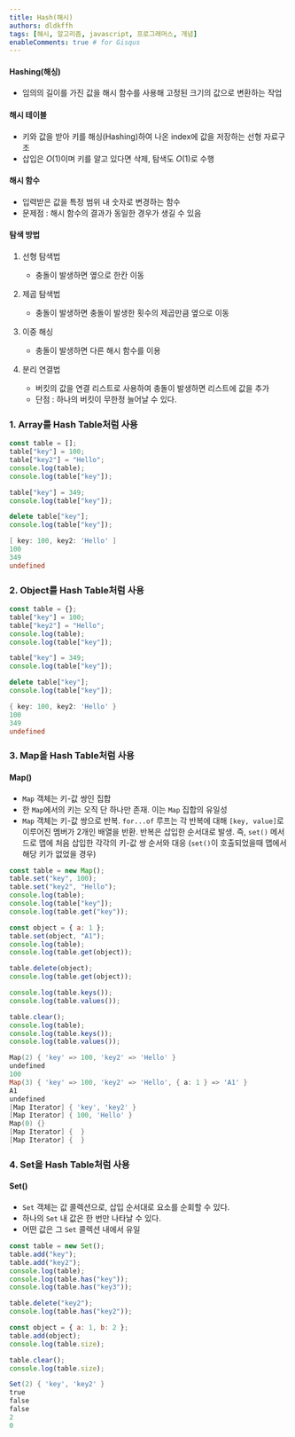 ```yaml
---
title: Hash(해시)
authors: dldkffh
tags: [해시, 알고리즘, javascript, 프로그래머스, 개념]
enableComments: true # for Gisqus
---
```


#### Hashing(해싱)

- 임의의 길이를 가진 값을 해시 함수를 사용해 고정된 크기의 값으로 변환하는 작업

#### 해시 테이블

- 키와 값을 받아 키를 해싱(Hashing)하여 나온 index에 값을 저장하는 선형 자료구조 
- 삽입은 $O(1)$이며 키를 알고 있다면 삭제, 탐색도 $O(1)$로 수행

<!--truncate-->

#### 해시 함수

- 입력받은 값을 특정 범위 내 숫자로 변경하는 함수
- 문제점 : 해시 함수의 결과가 동일한 경우가 생길 수 있음


#### 탐색 방법

1. 선형 탐색법

    - 충돌이 발생하면 옆으로 한칸 이동

2. 제곱 탐색법

    - 충돌이 발생하면 충돌이 발생한 횟수의 제곱만큼 옆으로 이동

3. 이중 해싱

    - 충돌이 발생하면 다른 해시 함수를 이용

4. 분리 연결법

    - 버킷의 값을 연결 리스트로 사용하여 충돌이 발생하면 리스트에 값을 추가
    - 단점 : 하나의 버킷이 무한정 늘어날 수 있다.


### 1. Array를 Hash Table처럼 사용

```javascript showLineNumbers title="javascript"
const table = [];
table["key"] = 100;
table["key2"] = "Hello";
console.log(table);
console.log(table["key"]);

table["key"] = 349;
console.log(table["key"]);

delete table["key"];
console.log(table["key"]);
```

```powershell title="powershell"
[ key: 100, key2: 'Hello' ]
100
349
undefined
```

### 2. Object를 Hash Table처럼 사용

```javascript showLineNumbers title="javascript"
const table = {};
table["key"] = 100;
table["key2"] = "Hello";
console.log(table);
console.log(table["key"]);

table["key"] = 349;
console.log(table["key"]);

delete table["key"];
console.log(table["key"]);
```

```powershell title="powershell"
{ key: 100, key2: 'Hello' }
100
349
undefined
```

### 3. Map을 Hash Table처럼 사용

#### Map()
- `Map` 객체는 키-값 쌍인 집합
- 한 `Map`에서의 키는 오직 단 하나만 존재. 이는 `Map` 집합의 유일성 
- `Map` 객체는 키-값 쌍으로 반복. `for...of` 루프는 각 반복에 대해 `[key, value]`로 이루어진 멤버가 2개인 배열을 반환. 반복은 삽입한 순서대로 발생. 즉, `set()` 메서드로 맵에 처음 삽입한 각각의 키-값 쌍 순서와 대응 (`set()`이 호출되었을때 맵에서 해당 키가 없었을 경우)

```javascript showLineNumbers title="javascript"
const table = new Map();
table.set("key", 100);
table.set("key2", "Hello");
console.log(table);
console.log(table["key"]);
console.log(table.get("key"));

const object = { a: 1 };
table.set(object, "A1");
console.log(table);
console.log(table.get(object));

table.delete(object);
console.log(table.get(object));

console.log(table.keys());
console.log(table.values());

table.clear();
console.log(table);
console.log(table.keys());
console.log(table.values());

```

```powershell title="powershell"
Map(2) { 'key' => 100, 'key2' => 'Hello' }
undefined
100
Map(3) { 'key' => 100, 'key2' => 'Hello', { a: 1 } => 'A1' }
A1
undefined
[Map Iterator] { 'key', 'key2' }
[Map Iterator] { 100, 'Hello' }
Map(0) {}
[Map Iterator] {  }
[Map Iterator] {  }
```

### 4. Set을 Hash Table처럼 사용

#### Set()

- `Set` 객체는 값 콜렉션으로, 삽입 순서대로 요소를 순회할 수 있다. 
- 하나의 `Set` 내 값은 한 번만 나타날 수 있다. 
- 어떤 값은 그 `Set` 콜렉션 내에서 유일

```javascript showLineNumbers title="javascript"
const table = new Set();
table.add("key");
table.add("key2");
console.log(table);
console.log(table.has("key"));
console.log(table.has("key3"));

table.delete("key2");
console.log(table.has("key2"));

const object = { a: 1, b: 2 };
table.add(object);
console.log(table.size);

table.clear();
console.log(table.size);
```

```powershell title="powershell"
Set(2) { 'key', 'key2' }
true
false
false
2
0
```

<!-- ###### 참고 사이트

- [baeharam.netlify, [DS] 해쉬 테이블(Hash Table)이란?](https://baeharam.netlify.app/posts/data%20structure/hash-table) -->